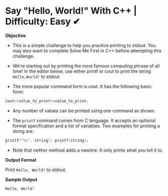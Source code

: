 # Say "Hello, World!" With C++ | Difficulty: Easy ✔

**Objective**

- This is a simple challenge to help you practice printing to stdout. You may also want to complete Solve Me First in C++ before attempting this challenge.

- We're starting out by printing the most famous computing phrase of all time! In the editor below, use either printf or cout to print the string `Hello,World!` to stdout.

- The more popular command form is cout. It has the following basic form:

```C++
cout<<value_to_print<<value_to_print;
```

- Any number of values can be printed using one command as shown.

- The `printf` command comes from C language. It accepts an optional format specification and a list of variables. Two examples for printing a string are:

```C++
printf("%s", string); printf(string);
```

- Note that neither method adds a newline. It only prints what you tell it to.

**Output Format**

Print `Hello, World!` to stdout.

**Sample Output**

```C++
Hello, World!
```
